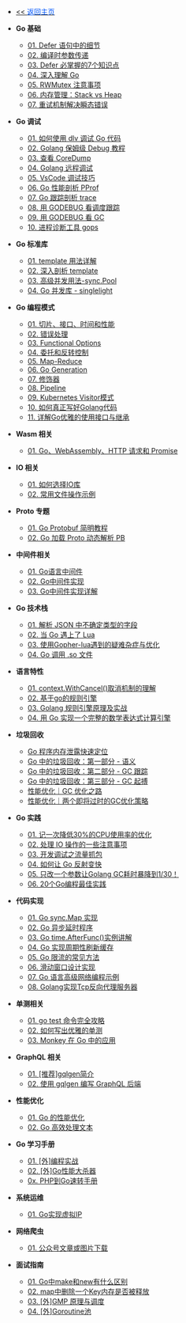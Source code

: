 <!-- ./_sidebar.md -->
- [<< <font color="#0056fd">返回主页</font>](/)

- **Go 基础**
    - [01. Defer 语句中的细节](./stack/golang/basic/Details-in-the-Defer-statement.md)
    - [02. 编译时参数传递](./stack/golang/basic/compile-time-parameter-passing.md)
    - [03. Defer 必掌握的7个知识点](./stack/golang/basic/7-knowledge-points-you-must-master-about-Defer.md)
    - [04. 深入理解 Go](./stack/golang/basic/Deeply-understand-Golang.md)
    - [05. RWMutex 注意事项](./stack/golang/basic/RWMutex-precautions.md)
    - [06. 内存管理：Stack vs Heap](./stack/golang/basic/Memory-Management-Stack-vs-Heap.md)
    - [07. 重试机制解决瞬态错误](./stack/golang/basic/The-retry-mechanism-solves-transient-errors.md)

- **Go 调试**
     - [01. 如何使用 dlv 调试 Go 代码](./stack/golang/how-to-use-dlv.md)
     - [02. Golang 保姆级 Debug 教程](./stack/golang/go-delve.md)
     - [03. 查看 CoreDump](./stack/golang/debug/dlv-coredump.md)
     - [04. Golang 远程调试](./stack/golang/debug/go-delve-remote.md)
     - [05. VsCode 调试技巧](./stack/golang/debug/vscode-debugging-skills.md)
     - [06. Go 性能剖析 PProf](./stack/golang/debug/Go-performance-profiling-PProf.md)
     - [07. Go 跟踪剖析 trace](./stack/golang/debug/Go-performance-profiling-trace.md)
     - [08. 用 GODEBUG 看调度跟踪](./stack/golang/debug/godebug-sched.md)
     - [09. 用 GODEBUG 看 GC](./stack/golang/debug/godebug-gc.md)
     - [10. 进程诊断工具 gops](./stack/golang/debug/gops.md)

- **Go 标准库**
    - [01. template 用法详解](./stack/golang/stdlib/Detailed-usage-of-template.md)
    - [02. 深入剖析 template](./stack/golang/stdlib/In-depth-analysis-of-template.md)
    - [03. 高级并发用法-sync.Pool](./stack/golang/stdlib/Advanced-concurrency-usage-sync.pool.md)
    - [04. Go 并发库 - singlelight](./stack/golang/stdlib/Go-Concurrent-Library-Singlelight.md)

- **Go 编程模式**
    - [01. 切片、接口、时间和性能](./stack/golang/program-mode/slice-interface-time-and-performance.md)
    - [02. 错误处理](./stack/golang/program-mode/error-handling.md)
    - [03. Functional Options](./stack/golang/program-mode/functional-options.md)
    - [04. 委托和反转控制](./stack/golang/program-mode/delegation-and-reversal-control.md)
    - [05. Map-Reduce](./stack/golang/program-mode/map-reduce.md)
    - [06. Go Generation](./stack/golang/program-mode/go-generation.md)
    - [07. 修饰器](./stack/golang/program-mode/modifier.md)
    - [08. Pipeline](./stack/golang/program-mode/pipeline.md)
    - [09. Kubernetes Visitor模式](./stack/golang/program-mode/kubernetes-visitor-mode.md)
    - [10. 如何真正写好Golang代码](./stack/golang/program-mode/How-to-really-write-Golang-code-well.md)
    - [11. 详解Go优雅的使用接口与继承](./stack/golang/program-mode/Detailed-explanation-of-Gos-elegant-user-interface-and-inheritance.md)

- **Wasm 相关**
    - [01. Go、WebAssembly、HTTP 请求和 Promise](./stack/golang/wasm/go-webassembly-http-requests-and-promises.md)

- **IO 相关**
    - [01. 如何选择IO库](./stack/golang/io/how-to-select-io-library.md)
    - [02. 常用文件操作示例](./stack/golang/io/working-files-go.md)

- **Proto 专题**
    - [01. Go Protobuf 简明教程](./stack/golang/protobuf/quick-go-protobuf.md)
    - [02. Go 加载 Proto 动态解析 PB](./stack/golang/protobuf/loads-proto-and-dynamically-parses-pb.md)

- **中间件相关**
    - [01. Go语言中间件](./stack/golang/middleware/middleware-basic.md)
    - [02. Go中间件实现](./stack/golang/middleware/implementation-of-golang-middleware.md)
    - [03. Go中间件实现详解](./stack/golang/middleware/detailed-implementation-of-golang-middleware.md)

- **Go 技术栈**
    - [01. 解析 JSON 中不确定类型的字段](./stack/golang/how-to-uncertain-data-type.md)
    - [02. 当 Go 遇上了 Lua](./stack/golang/lua/golang-and-lua.md)
    - [03. 使用Gopher-lua遇到的疑难杂症与优化](./stack/golang/lua/difficulties-and-optimization-encountered-in-using-gopher-lua.md)
    - [04. Go 调用 .so 文件](./stack/golang/howto/Call-the-so-file.md)

- **语言特性**
    - [01. context.WithCancel()取消机制的理解](./stack/golang/features/the-context.withcancel-understanding-of-cancellation-mechanism.md)
    - [02. 基于go的规则引擎](./stack/golang/features/Rule-engine-based-on-go.md)
    - [03. Golang 规则引擎原理及实战](./stack/golang/features/The-principle-and-practice-of-Golang-rule-engine.md)
    - [04. 用 Go 实现一个完整的数学表达式计算引擎](./stack/golang/features/Implement-a-complete-mathematical-expression-calculation-engine.md)

- **垃圾回收**
    - [Go 程序内存泄露快速定位](./stack/golang/garbage/Quickly-locate-memory-leak-problems.md)
    - [Go 中的垃圾回收：第一部分 - 语义](./stack/golang/garbage/garbage-collection-in-go-part1-semantics.md)
    - [Go 中的垃圾回收：第二部分 - GC 跟踪](./stack/golang/garbage/garbage-collection-in-go-part2-gctraces.md)
    - [Go 中的垃圾回收：第三部分 - GC 起搏](./stack/golang/garbage/garbage-collection-in-go-part3-gcpacing.md)
    - [性能优化｜GC 优化之路](./stack/golang/garbage/The-Road-to-GO-GC-Optimization.md)
    - [性能优化｜两个即将过时的GC优化策略](./stack/golang/garbage/Talk-about-two-GC-optimization-strategies-for-Go-that-are-about-to-become-outdated.md)

- **Go 实践**
    - [01. 记一次降低30%的CPU使用率的优化](./stack/golang/practice/optimization-of-reducing-CPU-utilization-by-30-percent.md)
    - [02. 处理 IO 操作的一些注意事项](./stack/golang/practice/some-considerations-for-handling-IO-operations.md)
    - [03. 开发调试之流量抓包](./stack/golang/debug/traffic-capture-for-development-and-debugging.md)
    - [04. 如何让 Go 反射变快](./stack/golang/practice/how-to-make-go-reflection-faster.md)
    - [05. 只改一个参数让Golang GC耗时暴降到1/30！](./stack/golang/practice/Changing-only-one-parameter-reduces-Golang-GC-time-to-1-30.md)
    - [06. 20个Go编程最佳实践](./stack/golang/practice/Go-programming-best-practices.md)

- **代码实现**
    - [01. Go sync.Map 实现](./stack/golang/code/go-sync-map-implement.md)
    - [02. Go 异步延时程序](./stack/golang/code/go-async-delay-program.md)
    - [03. Go time.AfterFunc()实例讲解](./stack/golang/code/go-time.AfterFunc()-example.md)
    - [04. Go 实现周期性刷新缓存](./stack/golang/code/go-update-cache-by-crontab.md)
    - [05. Go 限流的常见方法](./stack/golang/code/Common-methods-for-Go-current-limiting.md)
    - [06. 滑动窗口设计实现](./stack/golang/code/Rolling-window-design.md)
    - [07. Go 语言高级网络编程示例](./stack/golang/code/Go-language-advanced-network-programming.md)
    - [08. Golang实现Tcp反向代理服务器](./stack/golang/code/tcp-reverse-proxy.md)

- **单测相关**
    - [01. go test 命令完全攻略](./stack/golang/test/go-test-command.md)
    - [02. 如何写出优雅的单测](./stack/golang/test/how-to-write-elegant-single-test.md)
    - [03. Monkey 在 Go 中的应用](./stack/golang/test/monkey-patching-in-go.md)


- **GraphQL 相关**
    - [01. [推荐]gqlgen简介](./stack/golang/graphql/Introduction-to-gqlgen.md)
    - [02. 使用 gqlgen 编写 GraphQL 后端](./stack/golang/graphql/Writing-a-GraphQL-backen-using-gqlgen.md)


- **性能优化**
    - [01. Go 的性能优化](./stack/golang/optimize/performance-optimization-of-Golang.md)
    - [02. Go 高效处理文本](./stack/golang/optimize/golang-efficiently-handles-text.md)

- **Go 学习手册**
    - [01. [外]编程实战](https://learnku.com/docs/gobyexample/2020/hello-world/6252)
    - [02. [外]Go性能大杀器](https://golang2.eddycjy.com/posts/ch6/01-pprof-1/)
    - [0x. PHP到Go速转手册](./stack/golang/php2go.md)

- **系统运维**
	- [01. Go实现虚拟IP](./stack/golang/devops/Golang-implements-virtual-IP.md)

- **网络爬虫**
	- [01. 公众号文章或图片下载](./stack/golang/crawler/Official-account-article-or-picture-download.md)

- **面试指南**
	- [01. Go中make和new有什么区别](./stack/golang/interview/What-is-the-difference-between-make-and-new.md)
	- [02. map中删除一个Key内存是否被释放](./stack/golang/interview/Has-the-memory-of-deleting-a-Key-in-the-map-been-released.md)
	- [03. [外]GMP 原理与调度](https://www.topgoer.com/%E5%B9%B6%E5%8F%91%E7%BC%96%E7%A8%8B/GMP%E5%8E%9F%E7%90%86%E4%B8%8E%E8%B0%83%E5%BA%A6.html)
	- [04. [外]Goroutine池](https://www.topgoer.com/%E5%B9%B6%E5%8F%91%E7%BC%96%E7%A8%8B/goroutine%E6%B1%A0.html)